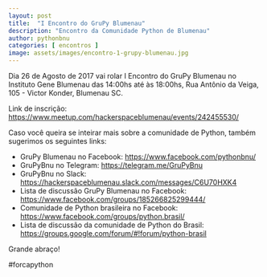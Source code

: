 ```yaml
---
layout: post
title:  "I Encontro do GruPy Blumenau"
description: "Encontro da Comunidade Python de Blumenau"
author: pythonbnu
categories: [ encontros ]
image: assets/images/encontro-1-grupy-blumenau.jpg
---
```


Dia 26 de Agosto de 2017 vai rolar I Encontro do GruPy Blumenau no Instituto Gene Blumenau das 14:00hs até às 18:00hs, Rua Antônio da Veiga, 105 - Victor Konder, Blumenau SC.

Link de inscrição: <a href="https://www.meetup.com/hackerspaceblumenau/events/242455530/">https://www.meetup.com/hackerspaceblumenau/events/242455530/</a>


Caso você queira se inteirar mais sobre a comunidade de Python, também sugerimos os seguintes links:

<ul>
    <li>GruPy Blumenau no Facebook: <a href="https://www.facebook.com/pythonbnu/">https://www.facebook.com/pythonbnu/</a></li>
    <li>GruPyBnu no Telegram: <a href="https://telegram.me/GruPyBnu">https://telegram.me/GruPyBnu</a></li>
    <li>GruPyBnu no Slack: <a href="https://hackerspaceblumenau.slack.com/messages/C6U70HXK4">https://hackerspaceblumenau.slack.com/messages/C6U70HXK4</a></li>
    <li>Lista de discussão GruPy Blumenau no Facebook: <a   href="https://www.facebook.com/groups/185266825299444/">https://www.facebook.com/groups/185266825299444/</a></li>
    <li>Comunidade de Python brasileira no Facebook: <a href="https://www.facebook.com/groups/python.brasil/">https://www.facebook.com/groups/python.brasil/</a></li>
    <li>Lista de discussão da comunidade de Python do Brasil: <a href="https://groups.google.com/forum/#!forum/python-brasil">https://groups.google.com/forum/#!forum/python-brasil</a></li>
</ul>


Grande abraço!

#forcapython